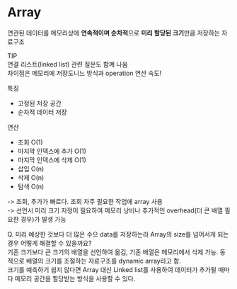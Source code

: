 # Array

연관된 데이터를 메모리상에 **연속적이며 순차적**으로 
**미리 할당된 크기**만큼 저장하는 자료구조


TIP  
연결 리스트(linked list) 관련 질문도 함꼐 나옴  
차이점은 메모리에 저장도니느 방식과 operation 연산 속도!

특징
- 고정된 저장 공간
- 순차적 데이터 저장

연산
- 조회 O(1)
- 마지막 인덱스에 추가 O(1)
- 마지막 인덱스에 삭제 O(1)
- 삽입 O(n)
- 삭제 O(n)
- 탐색 O(n)

-> 조회, 추가가 빠르다. 조회 자주 필요한 작업에 array 사용  
-> 선언시 미리 크기 지정이 필요하여 메모리 낭비나 추가적인 overhead(더 큰 배열 필요한 경우)가 발생 가능

Q. 미리 예상한 것보다 더 많은 수으 data를 저장하는라 Array의 size를 넘어서게 되는 경우 어떻게 해결할 수 있을까요?  
기존 크기보다 큰 크기의 배열을 선언하여 옮김, 기존 배열은 메모리에서 삭제 가능.
동적으로 배열의 크기를 조절하는 자료구조를 dynamic array라고 함.  
크기를 예측하기 쉽지 않다면 Array 대신 Linked list를 사용하여 데이터가 추가될 때마다
메모리 공간을 할당받는 방식을 사용할 수 있다.